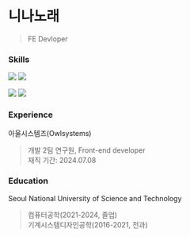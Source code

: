 니나노래
===========
> FE Devloper


### Skills
![](https://img.shields.io/badge/JavaScript-F7DF1E?style=for-the-badge&logo=JavaScript&logoColor=white)
![](https://img.shields.io/badge/Python-3776AB?style=for-the-badge&logo=python&logoColor=white)   

![](https://img.shields.io/badge/Next.js-000?logo=nextdotjs&logoColor=fff&style=for-the-badge)
![](https://img.shields.io/badge/TypeScript-007ACC?style=for-the-badge&logo=typescript&logoColor=white)


### Experience
아울시스템즈(Owlsystems)
> 개발 2팀 연구원, Front-end developer   
> 재직 기간: 2024.07.08


### Education
Seoul National University of Science and Technology
> 컴퓨터공학(2021-2024, 졸업)   
> 기계시스템디자인공학(2016-2021, 전과)
